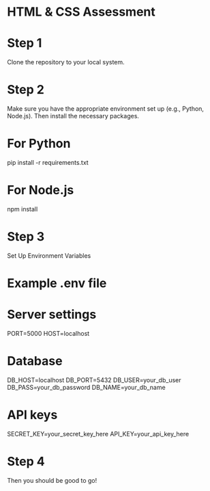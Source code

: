 # HTML & CSS Assessment

# Step 1 
Clone the repository to your local system.

# Step 2
Make sure you have the appropriate environment set up (e.g., Python, Node.js). Then install the necessary packages.

# For Python
pip install -r requirements.txt

# For Node.js
npm install

# Step 3
Set Up Environment Variables

# Example .env file
# Server settings
PORT=5000
HOST=localhost

# Database
DB_HOST=localhost
DB_PORT=5432
DB_USER=your_db_user
DB_PASS=your_db_password
DB_NAME=your_db_name

# API keys
SECRET_KEY=your_secret_key_here
API_KEY=your_api_key_here

# Step 4
Then you should be good to go!
